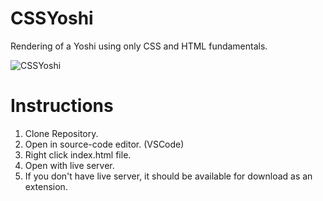 # CSSYoshi
Rendering of a Yoshi using only CSS and HTML fundamentals.

![CSSYoshi](https://user-images.githubusercontent.com/75280353/123004114-31399a80-d382-11eb-819e-da34ef208a5c.png)

# Instructions
1. Clone Repository.
2. Open in source-code editor. (VSCode)
3. Right click index.html file.
4. Open with live server.
5. If you don't have live server, it should be available for download as an extension.
